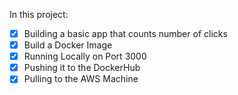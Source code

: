 In this project:
- [x] Building a basic app that counts number of clicks
- [x] Build a Docker Image
- [x] Running Locally on Port 3000
- [x] Pushing it to the DockerHub
- [x] Pulling to the AWS Machine 
